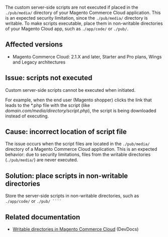 The custom server-side scripts are not executed if placed in the `` ./pub/media/ `` directory of your Magento Commerce Cloud application. This is an expected security limitation, since the `` ./pub/media/ `` directory&nbsp;is writable. To make scripts executable, place them in non-writable directories of your Magento Cloud app, such as `` ./app/code/ `` or&nbsp;`` ./pub/ ``.

## Affected versions

*   Magento Commerce Cloud: 2.1.X and later, Starter and Pro plans, Wings and Legacy architectures

## Issue: scripts not executed

Custom server-side scripts cannot be executed when initiated.

For example, when the end user (Magento shopper) clicks the link that leads to the \*.php file with the script (like _domain.com/media/directory/script.php_), the script is being downloaded instead of executing.

## Cause: incorrect location of script file

The issue occurs when the script files are located in the `` ./pub/media/ `` directory of a Magento Commerce Cloud application. This is an expected behavior: due to security limitations, files from the writable directories (`` ./pub/media/ ``) are never executed.

## Solution: place scripts in non-writable directories

Store the server-side scripts in non-writable directories, such as `` ./app/code/ `` or&nbsp;`` ./pub/ ````  ``

## Related documentation

*   [Writable directories in Magento Commerce Cloud](https://devdocs.magento.com/guides/v2.3/cloud/project/project-start.html#write-dir)&nbsp;(DevDocs)